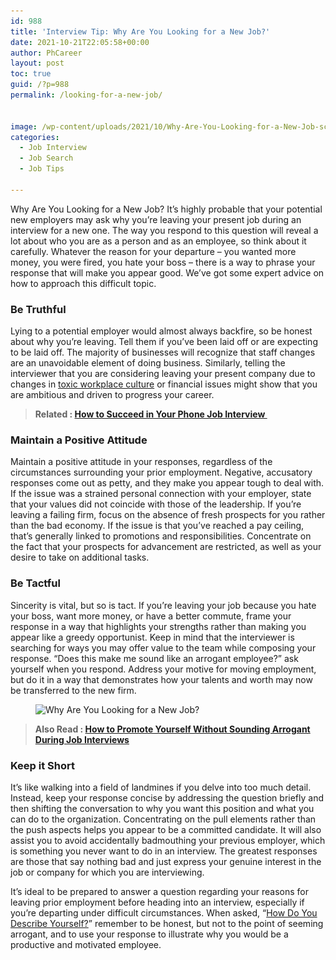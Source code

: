 ```yaml
---
id: 988
title: 'Interview Tip: Why Are You Looking for a New Job?'
date: 2021-10-21T22:05:58+00:00
author: PhCareer
layout: post
toc: true
guid: /?p=988
permalink: /looking-for-a-new-job/


image: /wp-content/uploads/2021/10/Why-Are-You-Looking-for-a-New-Job-scaled.jpg
categories:
  - Job Interview
  - Job Search
  - Job Tips
 
---
```

Why Are You Looking for a New Job? It&#8217;s highly probable that your potential new employers may ask why you&#8217;re leaving your present job during an interview for a new one. The way you respond to this question will reveal a lot about who you are as a person and as an employee, so think about it carefully. Whatever the reason for your departure – you wanted more money, you were fired, you hate your boss – there is a way to phrase your response that will make you appear good. We&#8217;ve got some expert advice on how to approach this difficult topic.

 

### **Be Truthful**

Lying to a potential employer would almost always backfire, so be honest about why you&#8217;re leaving. Tell them if you&#8217;ve been laid off or are expecting to be laid off. The majority of businesses will recognize that staff changes are an unavoidable element of doing business. Similarly, telling the interviewer that you are considering leaving your present company due to changes in [toxic workplace culture](/common-signs-youre-in-a-toxic-work-environment/) or financial issues might show that you are ambitious and driven to progress your career.

 
<blockquote class="wp-block-quote">
  <p>
    <strong>Related : <a href="/how-to-succeed-in-your-phone-job-interview/">How to Succeed in Your Phone Job Interview </a></strong>
  </p>
</blockquote>

 

### **Maintain a Positive Attitude**

Maintain a positive attitude in your responses, regardless of the circumstances surrounding your prior employment. Negative, accusatory responses come out as petty, and they make you appear tough to deal with. If the issue was a strained personal connection with your employer, state that your values did not coincide with those of the leadership. If you&#8217;re leaving a failing firm, focus on the absence of fresh prospects for you rather than the bad economy. If the issue is that you&#8217;ve reached a pay ceiling, that&#8217;s generally linked to promotions and responsibilities. Concentrate on the fact that your prospects for advancement are restricted, as well as your desire to take on additional tasks.

 
### **Be Tactful**

Sincerity is vital, but so is tact. If you&#8217;re leaving your job because you hate your boss, want more money, or have a better commute, frame your response in a way that highlights your strengths rather than making you appear like a greedy opportunist. Keep in mind that the interviewer is searching for ways you may offer value to the team while composing your response. &#8220;Does this make me sound like an arrogant employee?&#8221; ask yourself when you respond. Address your motive for moving employment, but do it in a way that demonstrates how your talents and worth may now be transferred to the new firm.
 
 
 <figure class="wp-block-image size-full">

<img loading="lazy" width="768" height="432" src="/wp-content/uploads/2021/10/xwhy-are-you-looking-for-a-new-job-768x432-1.jpg" alt="Why Are You Looking for a New Job?" class="wp-image-989" srcset="/wp-content/uploads/2021/10/xwhy-are-you-looking-for-a-new-job-768x432-1.jpg 768w, /wp-content/uploads/2021/10/xwhy-are-you-looking-for-a-new-job-768x432-1-300x169.jpg 300w" sizes="(max-width: 768px) 100vw, 768px" /> </figure> 

 

<blockquote class="wp-block-quote">
  <p>
    <strong>Also Read : <a href="/how-to-promote-yourself-without-sounding-arrogant-during-job-interviews/">How to Promote Yourself Without Sounding Arrogant During Job Interviews</a></strong>
  </p>
</blockquote>


### **Keep it Short**

It&#8217;s like walking into a field of landmines if you delve into too much detail. Instead, keep your response concise by addressing the question briefly and then shifting the conversation to why you want this position and what you can do to the organization. Concentrating on the pull elements rather than the push aspects helps you appear to be a committed candidate. It will also assist you to avoid accidentally badmouthing your previous employer, which is something you never want to do in an interview. The greatest responses are those that say nothing bad and just express your genuine interest in the job or company for which you are interviewing.

 

It&#8217;s ideal to be prepared to answer a question regarding your reasons for leaving prior employment before heading into an interview, especially if you&#8217;re departing under difficult circumstances. When asked, &#8220;[How Do You Describe Yourself?](/interview-question-how-do-you-describe-yourself-in-one-sentence/)&#8221; remember to be honest, but not to the point of seeming arrogant, and to use your response to illustrate why you would be a productive and motivated employee.

  